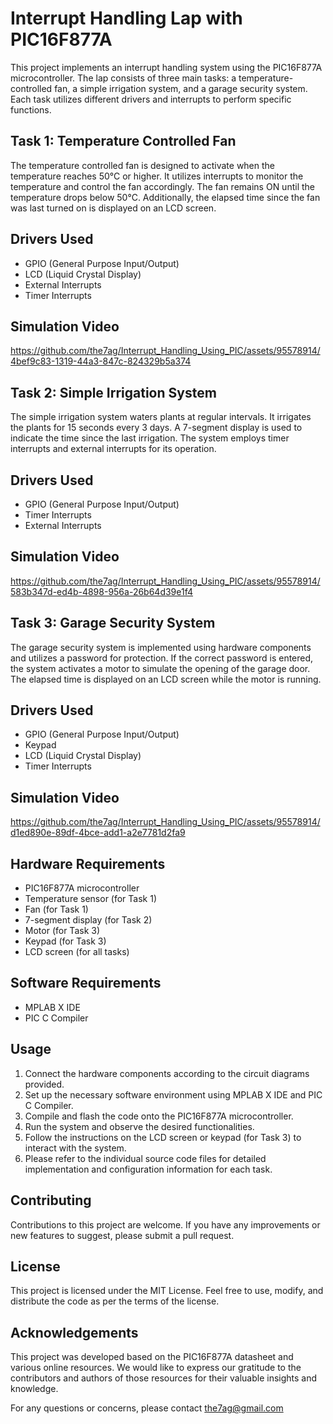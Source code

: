 # Interrupt Handling Lap with PIC16F877A
This project implements an interrupt handling system using the PIC16F877A microcontroller. The lap consists of three main tasks: a temperature-controlled fan, a simple irrigation system, and a garage security system. Each task utilizes different drivers and interrupts to perform specific functions.

## Task 1: Temperature Controlled Fan
The temperature controlled fan is designed to activate when the temperature reaches 50°C or higher. It utilizes interrupts to monitor the temperature and control the fan accordingly. The fan remains ON until the temperature drops below 50°C. Additionally, the elapsed time since the fan was last turned on is displayed on an LCD screen.

## Drivers Used
* GPIO (General Purpose Input/Output)
* LCD (Liquid Crystal Display)
* External Interrupts
* Timer Interrupts
## Simulation Video

https://github.com/the7ag/Interrupt_Handling_Using_PIC/assets/95578914/4bef9c83-1319-44a3-847c-824329b5a374


## Task 2: Simple Irrigation System
The simple irrigation system waters plants at regular intervals. It irrigates the plants for 15 seconds every 3 days. A 7-segment display is used to indicate the time since the last irrigation. The system employs timer interrupts and external interrupts for its operation.

## Drivers Used
* GPIO (General Purpose Input/Output)
* Timer Interrupts
* External Interrupts

## Simulation Video


https://github.com/the7ag/Interrupt_Handling_Using_PIC/assets/95578914/583b347d-ed4b-4898-956a-26b64d39e1f4


## Task 3: Garage Security System
The garage security system is implemented using hardware components and utilizes a password for protection. If the correct password is entered, the system activates a motor to simulate the opening of the garage door. The elapsed time is displayed on an LCD screen while the motor is running.

## Drivers Used
* GPIO (General Purpose Input/Output)
* Keypad
* LCD (Liquid Crystal Display)
* Timer Interrupts
## Simulation Video


https://github.com/the7ag/Interrupt_Handling_Using_PIC/assets/95578914/d1ed890e-89df-4bce-add1-a2e7781d2fa9


## Hardware Requirements
* PIC16F877A microcontroller
* Temperature sensor (for Task 1)
* Fan (for Task 1)
* 7-segment display (for Task 2)
* Motor (for Task 3)
* Keypad (for Task 3)
* LCD screen (for all tasks)
## Software Requirements
* MPLAB X IDE
* PIC C Compiler
## Usage
1. Connect the hardware components according to the circuit diagrams provided.
2. Set up the necessary software environment using MPLAB X IDE and PIC C Compiler.
3. Compile and flash the code onto the PIC16F877A microcontroller.
4. Run the system and observe the desired functionalities.
5. Follow the instructions on the LCD screen or keypad (for Task 3) to interact with the system.
6. Please refer to the individual source code files for detailed implementation and configuration information for each task.

## Contributing
Contributions to this project are welcome. If you have any improvements or new features to suggest, please submit a pull request.

## License
This project is licensed under the MIT License. Feel free to use, modify, and distribute the code as per the terms of the license.

## Acknowledgements
This project was developed based on the PIC16F877A datasheet and various online resources. We would like to express our gratitude to the contributors and authors of those resources for their valuable insights and knowledge.

For any questions or concerns, please contact the7ag@gmail.com
